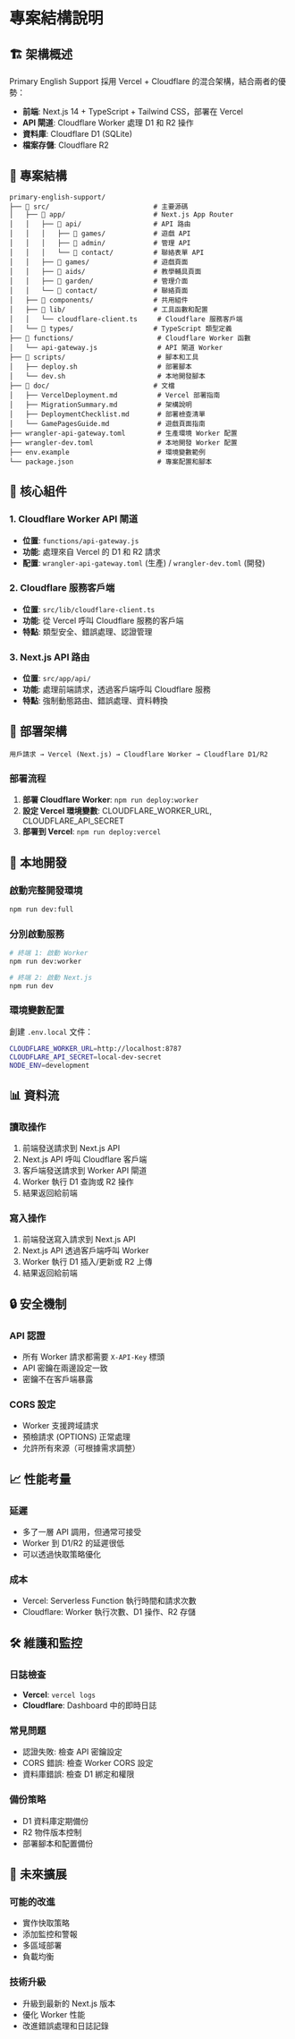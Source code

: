 # 專案結構說明

## 🏗️ 架構概述

Primary English Support 採用 Vercel + Cloudflare 的混合架構，結合兩者的優勢：

- **前端**: Next.js 14 + TypeScript + Tailwind CSS，部署在 Vercel
- **API 閘道**: Cloudflare Worker 處理 D1 和 R2 操作
- **資料庫**: Cloudflare D1 (SQLite)
- **檔案存儲**: Cloudflare R2

## 📁 專案結構

```
primary-english-support/
├── 📁 src/                          # 主要源碼
│   ├── 📁 app/                      # Next.js App Router
│   │   ├── 📁 api/                  # API 路由
│   │   │   ├── 📁 games/            # 遊戲 API
│   │   │   ├── 📁 admin/            # 管理 API
│   │   │   └── 📁 contact/          # 聯絡表單 API
│   │   ├── 📁 games/                # 遊戲頁面
│   │   ├── 📁 aids/                 # 教學輔具頁面
│   │   ├── 📁 garden/               # 管理介面
│   │   └── 📁 contact/              # 聯絡頁面
│   ├── 📁 components/               # 共用組件
│   ├── 📁 lib/                      # 工具函數和配置
│   │   └── cloudflare-client.ts     # Cloudflare 服務客戶端
│   └── 📁 types/                    # TypeScript 類型定義
├── 📁 functions/                     # Cloudflare Worker 函數
│   └── api-gateway.js               # API 閘道 Worker
├── 📁 scripts/                       # 腳本和工具
│   ├── deploy.sh                    # 部署腳本
│   └── dev.sh                       # 本地開發腳本
├── 📁 doc/                          # 文檔
│   ├── VercelDeployment.md          # Vercel 部署指南
│   ├── MigrationSummary.md          # 架構說明
│   ├── DeploymentChecklist.md       # 部署檢查清單
│   └── GamePagesGuide.md            # 遊戲頁面指南
├── wrangler-api-gateway.toml        # 生產環境 Worker 配置
├── wrangler-dev.toml                # 本地開發 Worker 配置
├── env.example                      # 環境變數範例
└── package.json                     # 專案配置和腳本
```

## 🔧 核心組件

### 1. Cloudflare Worker API 閘道
- **位置**: `functions/api-gateway.js`
- **功能**: 處理來自 Vercel 的 D1 和 R2 請求
- **配置**: `wrangler-api-gateway.toml` (生產) / `wrangler-dev.toml` (開發)

### 2. Cloudflare 服務客戶端
- **位置**: `src/lib/cloudflare-client.ts`
- **功能**: 從 Vercel 呼叫 Cloudflare 服務的客戶端
- **特點**: 類型安全、錯誤處理、認證管理

### 3. Next.js API 路由
- **位置**: `src/app/api/`
- **功能**: 處理前端請求，透過客戶端呼叫 Cloudflare 服務
- **特點**: 強制動態路由、錯誤處理、資料轉換

## 🚀 部署架構

```
用戶請求 → Vercel (Next.js) → Cloudflare Worker → Cloudflare D1/R2
```

### 部署流程
1. **部署 Cloudflare Worker**: `npm run deploy:worker`
2. **設定 Vercel 環境變數**: CLOUDFLARE_WORKER_URL, CLOUDFLARE_API_SECRET
3. **部署到 Vercel**: `npm run deploy:vercel`

## 🧪 本地開發

### 啟動完整開發環境
```bash
npm run dev:full
```

### 分別啟動服務
```bash
# 終端 1: 啟動 Worker
npm run dev:worker

# 終端 2: 啟動 Next.js
npm run dev
```

### 環境變數配置
創建 `.env.local` 文件：
```bash
CLOUDFLARE_WORKER_URL=http://localhost:8787
CLOUDFLARE_API_SECRET=local-dev-secret
NODE_ENV=development
```

## 📊 資料流

### 讀取操作
1. 前端發送請求到 Next.js API
2. Next.js API 呼叫 Cloudflare 客戶端
3. 客戶端發送請求到 Worker API 閘道
4. Worker 執行 D1 查詢或 R2 操作
5. 結果返回給前端

### 寫入操作
1. 前端發送寫入請求到 Next.js API
2. Next.js API 透過客戶端呼叫 Worker
3. Worker 執行 D1 插入/更新或 R2 上傳
4. 結果返回給前端

## 🔒 安全機制

### API 認證
- 所有 Worker 請求都需要 `X-API-Key` 標頭
- API 密鑰在兩邊設定一致
- 密鑰不在客戶端暴露

### CORS 設定
- Worker 支援跨域請求
- 預檢請求 (OPTIONS) 正常處理
- 允許所有來源（可根據需求調整）

## 📈 性能考量

### 延遲
- 多了一層 API 調用，但通常可接受
- Worker 到 D1/R2 的延遲很低
- 可以透過快取策略優化

### 成本
- Vercel: Serverless Function 執行時間和請求次數
- Cloudflare: Worker 執行次數、D1 操作、R2 存儲

## 🛠️ 維護和監控

### 日誌檢查
- **Vercel**: `vercel logs`
- **Cloudflare**: Dashboard 中的即時日誌

### 常見問題
- 認證失敗: 檢查 API 密鑰設定
- CORS 錯誤: 檢查 Worker CORS 設定
- 資料庫錯誤: 檢查 D1 綁定和權限

### 備份策略
- D1 資料庫定期備份
- R2 物件版本控制
- 部署腳本和配置備份

## 🔮 未來擴展

### 可能的改進
- 實作快取策略
- 添加監控和警報
- 多區域部署
- 負載均衡

### 技術升級
- 升級到最新的 Next.js 版本
- 優化 Worker 性能
- 改進錯誤處理和日誌記錄
